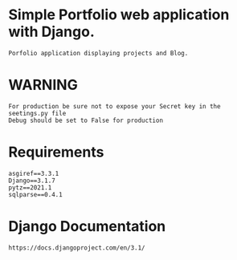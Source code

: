# Simple Portfolio web application with Django.
    Porfolio application displaying projects and Blog.

# WARNING
    For production be sure not to expose your Secret key in the seetings.py file
    Debug should be set to False for production

# Requirements
    asgiref==3.3.1
    Django==3.1.7
    pytz==2021.1
    sqlparse==0.4.1

# Django Documentation

    https://docs.djangoproject.com/en/3.1/
